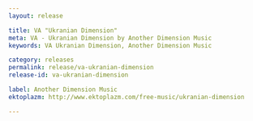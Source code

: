 ```yaml
---
layout: release

title: VA "Ukranian Dimension"
meta: VA - Ukranian Dimension by Another Dimension Music
keywords: VA Ukranian Dimension, Another Dimension Music

category: releases
permalink: release/va-ukranian-dimension
release-id: va-ukranian-dimension

label: Another Dimension Music
ektoplazm: http://www.ektoplazm.com/free-music/ukranian-dimension

---
```




